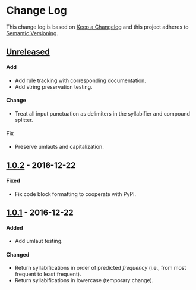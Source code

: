# Change Log
This change log is based on [Keep a Changelog](http://keepachangelog.com/) and this project adheres to [Semantic Versioning](http://semver.org/).

## [Unreleased](#unreleased)
#### Add
- Add rule tracking with corresponding documentation.
- Add string preservation testing.

#### Change
- Treat all input punctuation as delimiters in the syllabifier and compound splitter.

#### Fix
- Preserve umlauts and capitalization.

## [1.0.2](#1.0.2) - 2016-12-22
#### Fixed
- Fix code block formatting to cooperate with PyPI.

## [1.0.1](#1.0.1) - 2016-12-22
#### Added
- Add umlaut testing.

#### Changed
- Return syllabifications in order of predicted *frequency* (i.e., from most frequent to least frequent).
- Return syllabifications in lowercase (temporary change).
